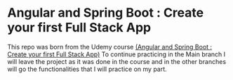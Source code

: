 
# Angular and Spring Boot : Create your first Full Stack App

This repo was born from the Udemy course [(Angular and Spring Boot : Create your first Full Stack App)](https://www.udemy.com/course/angular-y-spring-boot-java-crea-tu-primera-app-web-full-stack/) To continue practicing in the Main branch I will leave the project as it was done in the course and in the other branches will go the functionalities that I will practice on my part.


